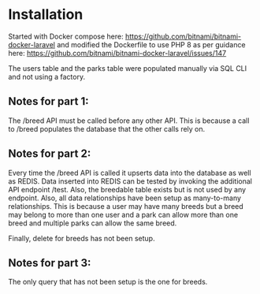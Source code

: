 # Installation

Started with Docker compose here: https://github.com/bitnami/bitnami-docker-laravel and modified the Dockerfile to use PHP 8 as per guidance here: https://github.com/bitnami/bitnami-docker-laravel/issues/147

The users table and the parks table were populated manually via SQL CLI and not using a factory. 

## Notes for part 1:
The /breed API must be called before any other API. This is because a call to /breed populates the database that the other calls rely on.

## Notes for part 2:
Every time the /breed API is called it upserts data into the database as well as REDIS. Data inserted into REDIS can be tested by invoking the additional API endpoint /test. Also, the breedable table exists but is not used by any endpoint. Also, all data relationships have been setup as many-to-many relationships. This is because a user may have many breeds but a breed may belong to more than one user and a park can allow more than one breed and multiple parks can allow the same breed.

Finally, delete for breeds has not been setup.

## Notes for part 3:
The only query that has not been setup is the one for breeds.
